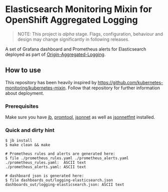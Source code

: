 # Elasticsearch Monitoring Mixin for OpenShift Aggregated Logging

> NOTE: This project is *alpha* stage. Flags, configuration, behaviour and design may change significantly in following releases.

A set of Grafana dashboard and Prometheus alerts for Elasticsearch deployed as part of [Origin-Aggregated-Logging](https://github.com/openshift/origin-aggregated-logging/).

## How to use

This repository has been heavily inspired by <https://github.com/kubernetes-monitoring/kubernetes-mixin>.
Follow that repository for further information about deployment.

### Prerequisites

Make sure you have [jb](https://github.com/jsonnet-bundler/jsonnet-bundler/releases), [promtool](https://github.com/prometheus/prometheus/releases), [jsonnet](https://github.com/google/jsonnet/releases) as well as [jsonnetfmt](https://github.com/google/jsonnet/releases) installed.

### Quick and dirty hint

```shell script
$ jb install
$ make clean && make

# Prometheus rules and alerts are generated here:
$ file ./prometheus_rules.yaml ./prometheus_alerts.yaml 
./prometheus_rules.yaml:  ASCII text
./prometheus_alerts.yaml: ASCII text

# dashboard json is generated here:
$ file dashboards_out/logging-elasticsearch.json 
dashboards_out/logging-elasticsearch.json: ASCII text 
```
